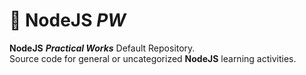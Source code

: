 # 📔 NodeJS _PW_

**NodeJS** **_Practical Works_** Default Repository. <br />
Source code for general or uncategorized **NodeJS** learning activities.
